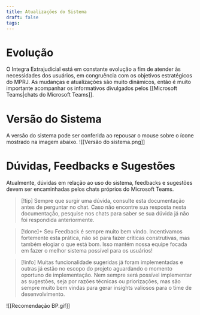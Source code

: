 ```yaml
---
title: Atualizações do Sistema
draft: false
tags:
---
```


# Evolução

O Integra Extrajudicial está em constante evolução a fim de atender às necessidades dos usuários, em congruência com os objetivos estratégicos do MPRJ.
As mudanças e atualizações são muito dinâmicos, então é muito importante acompanhar os informativos divulgados pelos [[Microsoft Teams|chats do Microsoft Teams]].
# Versão do Sistema

A versão do sistema pode ser conferida ao repousar o mouse sobre o ícone mostrado na imagem abaixo.
![[Versão do sistema.png]]
# Dúvidas, Feedbacks e Sugestões

Atualmente, dúvidas em relação ao uso do sistema, feedbacks e sugestões devem ser encaminhadas pelos chats próprios do Microsoft Teams.

> [!tip] Sempre que surgir uma dúvida, consulte esta documentação antes de perguntar no chat. Caso não encontre sua resposta nesta documentação, pesquise nos chats para saber se sua dúvida já não foi respondida anteriormente.

>[!done]+ Seu Feedback é sempre muito bem vindo. Incentivamos fortemente esta prática, não só para fazer críticas construtivas, mas também elogiar o que está bom. Isso mantém nossa equipe focada em fazer o melhor sistema possível para os usuários!

> [!info] Muitas funcionalidade sugeridas já foram implementadas e outras já estão no escopo do projeto aguardando o momento oportuno de implementação. Nem sempre será possível implementar as sugestões, seja por razões técnicas ou priorizações, mas são sempre muito bem vindas para gerar insights valiosos para o time de desenvolvimento.

![[Recomendação BP.gif]]